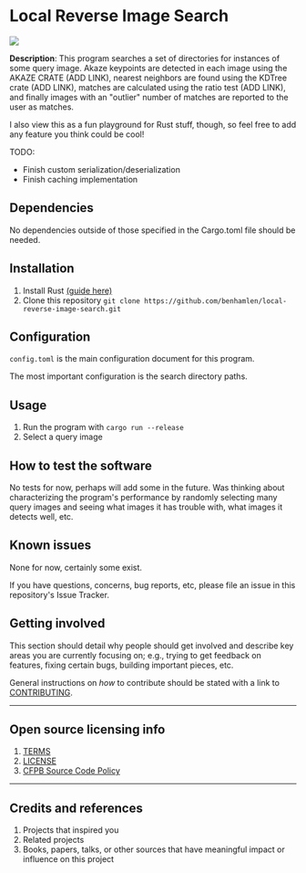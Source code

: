 # Local Reverse Image Search

![](LRIS_demo.gif)

**Description**: This program searches a set of directories for instances of some query image. Akaze keypoints are detected in each image using the AKAZE CRATE (ADD LINK), nearest neighbors are found using the KDTree crate (ADD LINK), matches are calculated using the ratio test (ADD LINK), and finally images with an "outlier" number of matches are reported to the user as matches.

I also view this as a fun playground for Rust stuff, though, so feel free to add any feature you think could be cool!

TODO:
- Finish custom serialization/deserialization
- Finish caching implementation

## Dependencies

No dependencies outside of those specified in the Cargo.toml file should be needed.

## Installation

1. Install Rust [(guide here)](https://www.rust-lang.org/tools/install)
2. Clone this repository ```git clone https://github.com/benhamlen/local-reverse-image-search.git```

## Configuration
```config.toml``` is the main configuration document for this program.

The most important configuration is the search directory paths.

## Usage
1. Run the program with ```cargo run --release```
2. Select a query image

## How to test the software

No tests for now, perhaps will add some in the future. Was thinking about characterizing the program's performance by randomly selecting many query images and seeing what images it has trouble with, what images it detects well, etc.

## Known issues

None for now, certainly some exist.

If you have questions, concerns, bug reports, etc, please file an issue in this repository's Issue Tracker.

## Getting involved

This section should detail why people should get involved and describe key areas you are
currently focusing on; e.g., trying to get feedback on features, fixing certain bugs, building
important pieces, etc.

General instructions on _how_ to contribute should be stated with a link to [CONTRIBUTING](CONTRIBUTING.md).


----

## Open source licensing info
1. [TERMS](TERMS.md)
2. [LICENSE](LICENSE)
3. [CFPB Source Code Policy](https://github.com/cfpb/source-code-policy/)

----

## Credits and references

1. Projects that inspired you
2. Related projects
3. Books, papers, talks, or other sources that have meaningful impact or influence on this project

